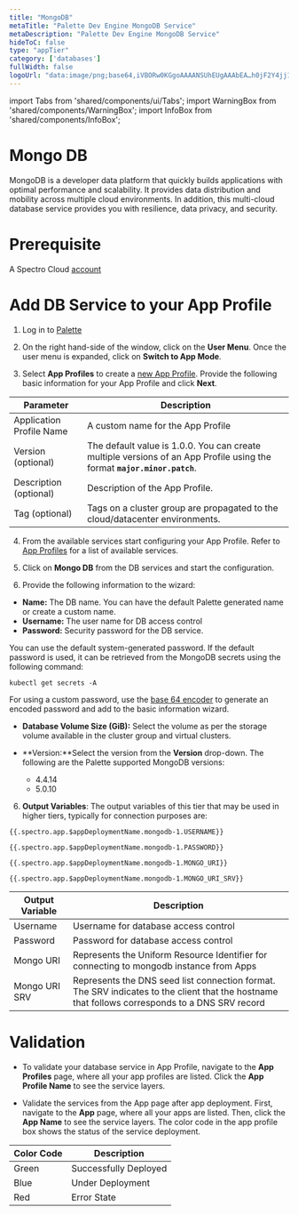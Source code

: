 ```yaml
---
title: "MongoDB"
metaTitle: "Palette Dev Engine MongoDB Service"
metaDescription: "Palette Dev Engine MongoDB Service"
hideToC: false
type: "appTier"
category: ['databases']
fullWidth: false
logoUrl: "data:image/png;base64,iVBORw0KGgoAAAANSUhEUgAAAbEA…h0jF2Y4jj12mfO3T4V+L/AVKOmYf9wEmnAAAAAElFTkSuQmCC"
---
```


import Tabs from 'shared/components/ui/Tabs';
import WarningBox from 'shared/components/WarningBox';
import InfoBox from 'shared/components/InfoBox';


# Mongo DB

MongoDB is a developer data platform that quickly builds applications with optimal performance and scalability. It provides data distribution and mobility across multiple cloud environments. In addition, this multi-cloud database service provides you with resilience, data privacy, and security.

# Prerequisite

A Spectro Cloud [account](https://www.spectrocloud.com/get-started/)

# Add DB Service to your App Profile

1. Log in to [Palette](console.spectrocloud.com)


2. On the right hand-side of the window, click on the **User Menu**. Once the user menu is expanded, click on **Switch to App Mode**.


3. Select **App Profiles** to create a [new App Profile](/devx/app-profile/create-app-profile/). Provide the following basic information for your App Profile and click **Next**.

|         **Parameter**   | **Description**  |
|-------------------------|-----------------|
|Application Profile Name | A custom name for the App Profile|
|Version (optional)       | The default value is 1.0.0. You can create multiple versions of an App Profile using the format **`major.minor.patch`**.
|Description (optional)   | Description of the App Profile. | 
|Tag (optional)           | Tags on a cluster group are propagated to the cloud/datacenter environments.|
 

4. From the available services start configuring your App Profile. Refer to [App Profiles](/devx/app-profile) for a list of available services.


5. Click on **Mongo DB** from the DB services and start the configuration.
  

6. Provide the following information to the wizard:
  * **Name:** The DB name. You can have the default Palette generated name or create a custom name. 
  * **Username:** The user name for DB access control
  * **Password:** Security password for the DB service.

<InfoBox>
You can use the default system-generated password. If the default password is used, it can be retrieved from the MongoDB secrets using the following command:

```
kubectl get secrets -A
```

For using a custom password, use the [base 64 encoder](https://www.base64encode.org/) to generate an encoded password and add to the basic information wizard. 
</InfoBox>

  * **Database Volume Size (GiB):** Select the volume as per the storage volume available in the cluster group and virtual clusters. 

  * **Version:**Select the version from the **Version** drop-down. The following are the Palette supported MongoDB versions:

    * 4.4.14
    * 5.0.10

6. **Output Variables**: The output variables of this tier that may be used in higher tiers, typically for connection purposes are:

```
{{.spectro.app.$appDeploymentName.mongodb-1.USERNAME}}
```
```
{{.spectro.app.$appDeploymentName.mongodb-1.PASSWORD}}
```
```
{{.spectro.app.$appDeploymentName.mongodb-1.MONGO_URI}}
```
```
{{.spectro.app.$appDeploymentName.mongodb-1.MONGO_URI_SRV}}
```

|**Output Variable**|**Description**|
|---------------|-----------|
|Username|Username for database access control|
|Password|Password for database access control|
|Mongo URI|Represents the Uniform Resource Identifier for connecting to mongodb instance from Apps|
|Mongo URI SRV|Represents the DNS seed list connection format. The SRV indicates to the client that the hostname that follows corresponds to a DNS SRV record|

# Validation

* To validate your database service in App Profile, navigate to the **App Profiles** page, where all your app profiles are listed. Click the **App Profile Name** to see the service layers.


* Validate the services from the App page after app deployment. First, navigate to the **App** page, where all your apps are listed. Then, click the **App Name** to see the service layers. The color code in the app profile box shows the status of the service deployment.

|**Color Code**| **Description**|
|--------------|--------------|
|Green|Successfully Deployed|
|Blue |Under Deployment|
|Red  |Error State|







